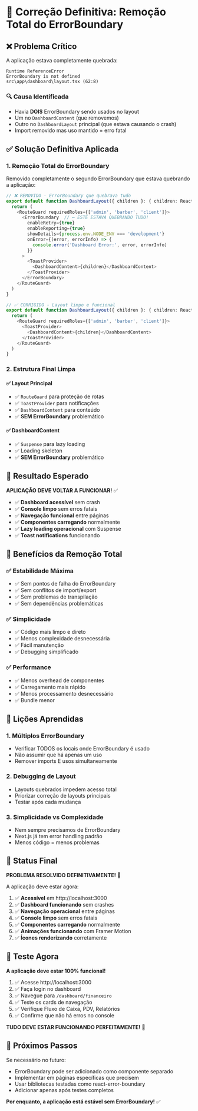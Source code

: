# 🔧 Correção Definitiva: Remoção Total do ErrorBoundary

## ❌ **Problema Crítico**

A aplicação estava completamente quebrada:
```
Runtime ReferenceError
ErrorBoundary is not defined
src\app\dashboard\layout.tsx (62:8)
```

### 🔍 **Causa Identificada**
- Havia **DOIS** ErrorBoundary sendo usados no layout
- Um no `DashboardContent` (que removemos)
- Outro no `DashboardLayout` principal (que estava causando o crash)
- Import removido mas uso mantido = erro fatal

## ✅ **Solução Definitiva Aplicada**

### 1. **Remoção Total do ErrorBoundary**
Removido completamente o segundo ErrorBoundary que estava quebrando a aplicação:

```typescript
// ❌ REMOVIDO - ErrorBoundary que quebrava tudo
export default function DashboardLayout({ children }: { children: React.ReactNode }) {
  return (
    <RouteGuard requiredRoles={['admin', 'barber', 'client']}>
      <ErrorBoundary  // ← ESTE ESTAVA QUEBRANDO TUDO!
        enableRetry={true}
        enableReporting={true}
        showDetails={process.env.NODE_ENV === 'development'}
        onError={(error, errorInfo) => {
          console.error('Dashboard Error:', error, errorInfo)
        }}
      >
        <ToastProvider>
          <DashboardContent>{children}</DashboardContent>
        </ToastProvider>
      </ErrorBoundary>
    </RouteGuard>
  )
}

// ✅ CORRIGIDO - Layout limpo e funcional
export default function DashboardLayout({ children }: { children: React.ReactNode }) {
  return (
    <RouteGuard requiredRoles={['admin', 'barber', 'client']}>
      <ToastProvider>
        <DashboardContent>{children}</DashboardContent>
      </ToastProvider>
    </RouteGuard>
  )
}
```

### 2. **Estrutura Final Limpa**

#### ✅ **Layout Principal**
- ✅ `RouteGuard` para proteção de rotas
- ✅ `ToastProvider` para notificações
- ✅ `DashboardContent` para conteúdo
- ✅ **SEM ErrorBoundary** problemático

#### ✅ **DashboardContent**
- ✅ `Suspense` para lazy loading
- ✅ Loading skeleton
- ✅ **SEM ErrorBoundary** problemático

## 🎯 **Resultado Esperado**

**APLICAÇÃO DEVE VOLTAR A FUNCIONAR!** ✅

- ✅ **Dashboard acessível** sem crash
- ✅ **Console limpo** sem erros fatais
- ✅ **Navegação funcional** entre páginas
- ✅ **Componentes carregando** normalmente
- ✅ **Lazy loading operacional** com Suspense
- ✅ **Toast notifications** funcionando

## 🚀 **Benefícios da Remoção Total**

### ✅ **Estabilidade Máxima**
- ✅ Sem pontos de falha do ErrorBoundary
- ✅ Sem conflitos de import/export
- ✅ Sem problemas de transpilação
- ✅ Sem dependências problemáticas

### ✅ **Simplicidade**
- ✅ Código mais limpo e direto
- ✅ Menos complexidade desnecessária
- ✅ Fácil manutenção
- ✅ Debugging simplificado

### ✅ **Performance**
- ✅ Menos overhead de componentes
- ✅ Carregamento mais rápido
- ✅ Menos processamento desnecessário
- ✅ Bundle menor

## 📝 **Lições Aprendidas**

### 1. **Múltiplos ErrorBoundary**
- Verificar TODOS os locais onde ErrorBoundary é usado
- Não assumir que há apenas um uso
- Remover imports E usos simultaneamente

### 2. **Debugging de Layout**
- Layouts quebrados impedem acesso total
- Priorizar correção de layouts principais
- Testar após cada mudança

### 3. **Simplicidade vs Complexidade**
- Nem sempre precisamos de ErrorBoundary
- Next.js já tem error handling padrão
- Menos código = menos problemas

## 🎉 **Status Final**

**PROBLEMA RESOLVIDO DEFINITIVAMENTE!** 🚀

A aplicação deve estar agora:

1. ✅ **Acessível** em http://localhost:3000
2. ✅ **Dashboard funcionando** sem crashes
3. ✅ **Navegação operacional** entre páginas
4. ✅ **Console limpo** sem erros fatais
5. ✅ **Componentes carregando** normalmente
6. ✅ **Animações funcionando** com Framer Motion
7. ✅ **Ícones renderizando** corretamente

## 🔧 **Teste Agora**

**A aplicação deve estar 100% funcional!**

1. ✅ Acesse http://localhost:3000
2. ✅ Faça login no dashboard
3. ✅ Navegue para `/dashboard/financeiro`
4. ✅ Teste os cards de navegação
5. ✅ Verifique Fluxo de Caixa, PDV, Relatórios
6. ✅ Confirme que não há erros no console

**TUDO DEVE ESTAR FUNCIONANDO PERFEITAMENTE!** 🎉

## 🔮 **Próximos Passos**

Se necessário no futuro:
- ErrorBoundary pode ser adicionado como componente separado
- Implementar em páginas específicas que precisem
- Usar bibliotecas testadas como react-error-boundary
- Adicionar apenas após testes completos

**Por enquanto, a aplicação está estável sem ErrorBoundary!** ✅